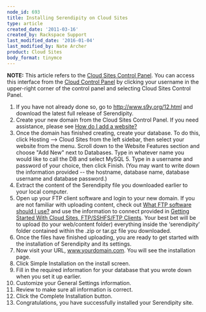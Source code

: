 ```yaml
---
node_id: 693
title: Installing Serendipity on Cloud Sites
type: article
created_date: '2011-03-16'
created_by: Rackspace Support
last_modified_date: '2016-01-04'
last_modified_by: Nate Archer
product: Cloud Sites
body_format: tinymce
---
```


**NOTE:** This article refers to the [Cloud Sites Control
Panel](https://manage.rackspacecloud.com/). You can access this
interface from the [Cloud Control Panel](https://mycloud.rackspace.com/)
by clicking your username in the upper-right corner of the control panel
and selecting Cloud Sites Control Panel.

1.  If you have not already done so, go to <http://www.s9y.org/12.html>
    and download the latest full release of Serendipity.
2.  Create your new domain from the Cloud Sites Control Panel. If you
    need assistance, please see [How do I add a
    website?](/how-to/getting-started-with-cloud-sites-how-to-add-a-new-website)
3.  Once the domain has finished creating, create your database. To do
    this, click Hosting --&gt; Cloud Sites from the left sidebar, then
    select your website from the menu. Scroll down to the Website
    Features section and choose "Add New" next to Databases. Type in
    whatever name you would like to call the DB and select MySQL 5. Type
    in a username and password of your choice, then click Finish. (You
    may want to write down the information provided -- the hostname,
    database name, database username and database password.)
4.  Extract the content of the Serendipity file you downloaded earlier
    to your local computer.
5.  Open up your FTP client software and login to your new domain. If
    you are not familiar with uploading content, check out [What FTP
    software should I
    use?](/how-to/getting-started-with-cloud-sites-ftpsshfsftp-clients "What FTP software should I use?")
    and use the information to connect provided in [Getting Started With
    Cloud Sites, FTP/SSHFS/FTP
    Clients](/how-to/getting-started-with-cloud-sites-ftpsshfsftp-clients).
    Your best bet will be to upload (to your web/content folder)
    everything inside the &lsquo;serendipity&rsquo; folder contained within the .zip
    or tar.gz file you downloaded.
6.  Once the files have finished uploading, you are ready to get started
    with the installation of Serendipity and its settings.
7.  Now visit your URL, www.yourdomain.com. You will see the
    installation page.
8.  Click Simple Installation on the install screen.
9.  Fill in the required information for your database that you wrote
    down when you set it up earlier.
10. Customize your General Settings information.
11. Review to make sure all information is correct.
12. Click the Complete Installation button.
13. Congratulations, you have successfully installed your
    Serendipity site.


